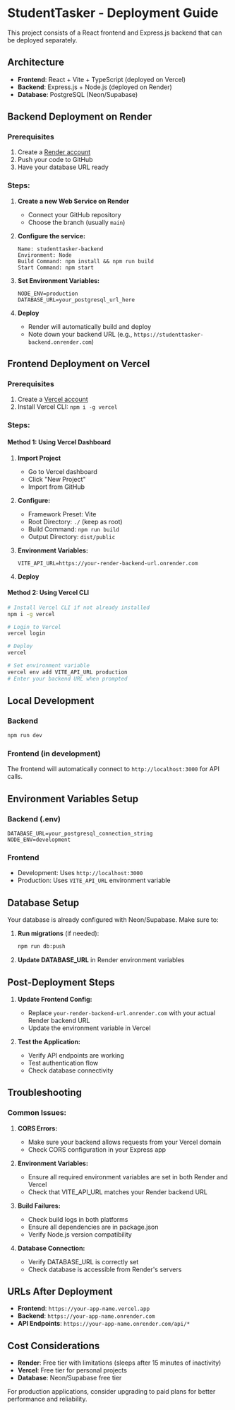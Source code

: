 # StudentTasker - Deployment Guide

This project consists of a React frontend and Express.js backend that can be deployed separately.

## Architecture
- **Frontend**: React + Vite + TypeScript (deployed on Vercel)
- **Backend**: Express.js + Node.js (deployed on Render)
- **Database**: PostgreSQL (Neon/Supabase)

## Backend Deployment on Render

### Prerequisites
1. Create a [Render account](https://render.com/)
2. Push your code to GitHub
3. Have your database URL ready

### Steps:
1. **Create a new Web Service on Render**
   - Connect your GitHub repository
   - Choose the branch (usually `main`)

2. **Configure the service:**
   ```
   Name: studenttasker-backend
   Environment: Node
   Build Command: npm install && npm run build
   Start Command: npm start
   ```

3. **Set Environment Variables:**
   ```
   NODE_ENV=production
   DATABASE_URL=your_postgresql_url_here
   ```

4. **Deploy**
   - Render will automatically build and deploy
   - Note down your backend URL (e.g., `https://studenttasker-backend.onrender.com`)

## Frontend Deployment on Vercel

### Prerequisites
1. Create a [Vercel account](https://vercel.com/)
2. Install Vercel CLI: `npm i -g vercel`

### Steps:

#### Method 1: Using Vercel Dashboard
1. **Import Project**
   - Go to Vercel dashboard
   - Click "New Project"
   - Import from GitHub

2. **Configure:**
   - Framework Preset: Vite
   - Root Directory: `./` (keep as root)
   - Build Command: `npm run build`
   - Output Directory: `dist/public`

3. **Environment Variables:**
   ```
   VITE_API_URL=https://your-render-backend-url.onrender.com
   ```

4. **Deploy**

#### Method 2: Using Vercel CLI
```bash
# Install Vercel CLI if not already installed
npm i -g vercel

# Login to Vercel
vercel login

# Deploy
vercel

# Set environment variable
vercel env add VITE_API_URL production
# Enter your backend URL when prompted
```

## Local Development

### Backend
```bash
npm run dev
```

### Frontend (in development)
The frontend will automatically connect to `http://localhost:3000` for API calls.

## Environment Variables Setup

### Backend (.env)
```env
DATABASE_URL=your_postgresql_connection_string
NODE_ENV=development
```

### Frontend
- Development: Uses `http://localhost:3000`
- Production: Uses `VITE_API_URL` environment variable

## Database Setup

Your database is already configured with Neon/Supabase. Make sure to:

1. **Run migrations** (if needed):
   ```bash
   npm run db:push
   ```

2. **Update DATABASE_URL** in Render environment variables

## Post-Deployment Steps

1. **Update Frontend Config:**
   - Replace `your-render-backend-url.onrender.com` with your actual Render backend URL
   - Update the environment variable in Vercel

2. **Test the Application:**
   - Verify API endpoints are working
   - Test authentication flow
   - Check database connectivity

## Troubleshooting

### Common Issues:

1. **CORS Errors:**
   - Make sure your backend allows requests from your Vercel domain
   - Check CORS configuration in your Express app

2. **Environment Variables:**
   - Ensure all required environment variables are set in both Render and Vercel
   - Check that VITE_API_URL matches your Render backend URL

3. **Build Failures:**
   - Check build logs in both platforms
   - Ensure all dependencies are in package.json
   - Verify Node.js version compatibility

4. **Database Connection:**
   - Verify DATABASE_URL is correctly set
   - Check database is accessible from Render's servers

## URLs After Deployment

- **Frontend**: `https://your-app-name.vercel.app`
- **Backend**: `https://your-app-name.onrender.com`
- **API Endpoints**: `https://your-app-name.onrender.com/api/*`

## Cost Considerations

- **Render**: Free tier with limitations (sleeps after 15 minutes of inactivity)
- **Vercel**: Free tier for personal projects
- **Database**: Neon/Supabase free tier

For production applications, consider upgrading to paid plans for better performance and reliability.